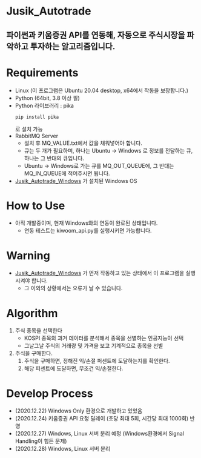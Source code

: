 Jusik_Autotrade
=======================

파이썬과 키움증권 API를 연동해, 자동으로 주식시장을 파악하고 투자하는 알고리즘입니다.
----

# Requirements
* Linux (이 프로그램은 Ubuntu 20.04 desktop, x64에서 작동을 보장합니다.)
* Python (64bit, 3.8 이상 필)
* Python 라이브러리 : pika
    ```shell   
    pip install pika
  ```
  로 설치 가능
* RabbitMQ Server
    * 설치 후 MQ_VALUE.txt에서 값을 채워넣어야 합니다.
    * 큐는 두 개가 필요하며, 하나는 Ubuntu -> Windows 로 정보를 전달하는 큐, 하나는 그 반대의 큐입니다.
    * Ubuntu -> Windows로 가는 큐를 MQ_OUT_QUEUE에, 그 반대는 MQ_IN_QUEUE에 적어주시면 됩니다.
* [Jusik_Autotrade_Windows](https://github.com/LuterGS/Jusik_Autotrade_Windows) 가 설치된 Windows OS


# How to Use
* 아직 개발중이며, 현재 Windows와의 연동이 완료된 상태입니다.
    * 연동 테스트는 kiwoom_api.py를 실행시키면 가능합니다.


# Warning
* [Jusik_Autotrade_Windows](https://github.com/LuterGS/Jusik_Autotrade_Windows) 가 먼저 작동하고 있는 상태에서 이 프로그램을 실행시켜야 합니다.
    * 그 이외의 상황에서는 오류가 날 수 있습니다.
    
# Algorithm
1. 주식 종목을 선택한다
    * KOSPI 종목의 과거 데이터를 분석해서 종목을 선별하는 인공지능이 선택
    * 그날그날 주식의 거래량 및 가격을 보고 기계적으로 종목을 선별
2. 주식을 구매한다.
    1. 주식을 구매하면, 정해진 익/손절 퍼센트에 도달하는지를 확인한다.
    2. 해당 퍼센트에 도달하면, 무조건 익/손절한다.
    

# Develop Process
* (2020.12.22) Windows Only 환경으로 개발하고 있었음
* (2020.12.24) 키움증권 API 요청 딜레이 (초당 최대 5회, 시간당 최대 1000회) 반영
* (2020.12.27) Windows, Linux 서버 분리 예정 (Windows환경에서 Signal Handling이 힘든 문제)
* (2020.12.28) Windows, Linux 서버 분리